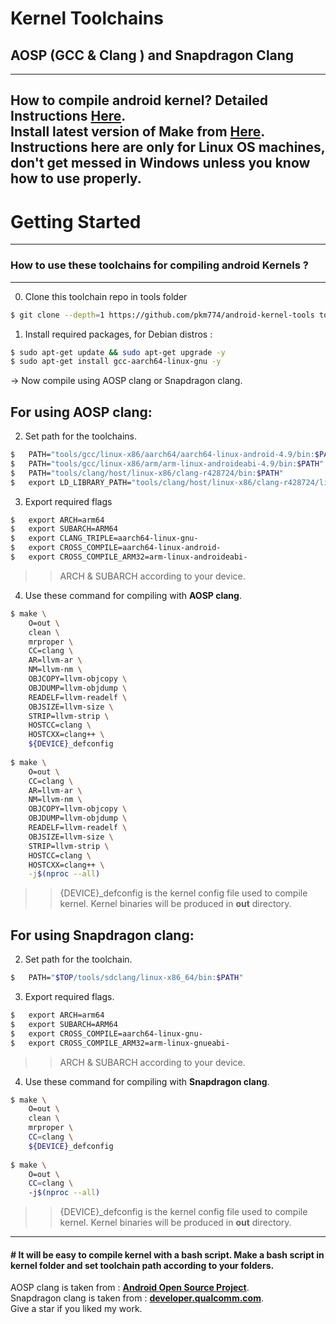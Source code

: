 # Kernel Toolchains 
## AOSP (GCC & Clang ) and Snapdragon Clang
--------
How to compile android kernel? Detailed Instructions [**Here**](https://forum.xda-developers.com/t/reference-how-to-compile-an-android-kernel.3627297/).  
Install latest version of Make from [**Here**](https://ftp.gnu.org/gnu/make).  
Instructions here are only for Linux OS machines, don't get messed in Windows unless you know how to use properly.
--------
Getting Started
==================================================
--------
### How to use these toolchains for compiling android Kernels ?
--------
0. Clone this toolchain repo in tools folder
```bash
$ git clone --depth=1 https://github.com/pkm774/android-kernel-tools tools
```
1. Install required packages, for Debian distros :
```bash
$ sudo apt-get update && sudo apt-get upgrade -y
$ sudo apt-get install gcc-aarch64-linux-gnu -y
```
-> Now compile using AOSP clang or Snapdragon clang.

## For using AOSP clang:
2. Set path for the toolchains.

```bash
$	PATH="tools/gcc/linux-x86/aarch64/aarch64-linux-android-4.9/bin:$PATH"
$	PATH="tools/gcc/linux-x86/arm/arm-linux-androideabi-4.9/bin:$PATH"
$	PATH="tools/clang/host/linux-x86/clang-r428724/bin:$PATH"
$	export LD_LIBRARY_PATH="tools/clang/host/linux-x86/clang-r428724/lib64:$LD_LIBRARY_PATH"
```
3. Export required flags

```bash
$	export ARCH=arm64
$	export SUBARCH=ARM64
$	export CLANG_TRIPLE=aarch64-linux-gnu-
$	export CROSS_COMPILE=aarch64-linux-android-
$	export CROSS_COMPILE_ARM32=arm-linux-androideabi-
```
>> ARCH & SUBARCH according to your device.

4. Use these command for compiling with **AOSP clang**.

```bash
$ make \
	O=out \
	clean \
	mrproper \
	CC=clang \
	AR=llvm-ar \
	NM=llvm-nm \
	OBJCOPY=llvm-objcopy \
	OBJDUMP=llvm-objdump \
	READELF=llvm-readelf \
	OBJSIZE=llvm-size \
	STRIP=llvm-strip \
	HOSTCC=clang \
	HOSTCXX=clang++ \
	${DEVICE}_defconfig
  
$ make \
	O=out \
	CC=clang \
	AR=llvm-ar \
	NM=llvm-nm \
	OBJCOPY=llvm-objcopy \
	OBJDUMP=llvm-objdump \
	READELF=llvm-readelf \
	OBJSIZE=llvm-size \
	STRIP=llvm-strip \
	HOSTCC=clang \
	HOSTCXX=clang++ \
	-j$(nproc --all)
```
>> {DEVICE}_defconfig is the kernel config file used to compile kernel. Kernel binaries will be produced in **out** directory.
## For using Snapdragon clang:

2. Set path for the toolchain.

```bash
$	PATH="$TOP/tools/sdclang/linux-x86_64/bin:$PATH"
```
3. Export required flags.

```bash
$	export ARCH=arm64
$	export SUBARCH=ARM64
$	export CROSS_COMPILE=aarch64-linux-gnu-
$	export CROSS_COMPILE_ARM32=arm-linux-gnueabi-
```
>> ARCH & SUBARCH according to your device.

4. Use these command for compiling with **Snapdragon clang**.

```bash
$ make \
	O=out \
	clean \
	mrproper \    
	CC=clang \
	${DEVICE}_defconfig
    
$ make \
	O=out \    
	CC=clang \
	-j$(nproc --all)
```
>> {DEVICE}_defconfig is the kernel config file used to compile kernel. Kernel binaries will be produced in **out** directory.
--------
#### # It will be easy to compile kernel with a bash script. Make a bash script in kernel folder and set toolchain path according to your folders.  
AOSP clang is taken from : [**Android Open Source Project**](https://source.android.com).  
Snapdragon clang is taken from : [**developer.qualcomm.com**](https://developer.qualcomm.com/forums/software/snapdragon-llvm-compiler-android).  
Give a star if you liked my work.  
